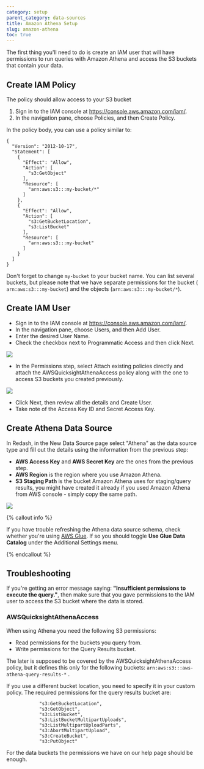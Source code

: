 ```yaml
---
category: setup
parent_category: data-sources
title: Amazon Athena Setup
slug: amazon-athena
toc: true
---
```


The first thing you'll need to do is create an IAM user that will have
permissions to run queries with Amazon Athena and access the S3 buckets that
contain your data.

## Create IAM Policy

The policy should allow access to your S3 bucket

1. Sign in to the IAM console at <https://console.aws.amazon.com/iam/>. 
2. In the navigation pane, choose Policies, and then Create Policy.

In the policy body, you can use a policy similar to:
  
```    
{
  "Version": "2012-10-17",
  "Statement": [
    {
      "Effect": "Allow",
      "Action": [
        "s3:GetObject"
      ],
      "Resource": [
        "arn:aws:s3:::my-bucket/*"
      ]
    },
    {
      "Effect": "Allow",
      "Action": [
        "s3:GetBucketLocation",
        "s3:ListBucket"
      ],
      "Resource": [
        "arn:aws:s3:::my-bucket"
      ]
    }
  ]
}
``` 

Don't forget to change `my-bucket` to your bucket name. You can list several
buckets, but please note that we have separate permissions for the bucket (
`arn:aws:s3:::my-bucket`) and the objects (`arn:aws:s3:::my-bucket/*`).

## Create IAM User

  * Sign in to the IAM console at <https://console.aws.amazon.com/iam/>.
  * In the navigation pane, choose Users, and then Add User.
  * Enter the desired User Name.
  * Check the checkbox next to Programmatic Access and then click Next.

![](/assets/images/docs/gitbook/athena_iam_console1.png)

  * In the Permissions step, select Attach existing policies directly and attach the AWSQuicksightAthenaAccess policy along with the one to access S3 buckets you created previously.

![](/assets/images/docs/gitbook/athena_iam_console2.png)

  * Click Next, then review all the details and Create User.
  * Take note of the Access Key ID and Secret Access Key.

## Create Athena Data Source

In Redash, in the New Data Source page select "Athena" as the data source type
and fill out the details using the information from the previous step:

  * **AWS Access Key** and **AWS Secret Key** are the ones from the previous step.
  * **AWS Region** is the region where you use Amazon Athena.
  * **S3 Staging Path** is the bucket Amazon Athena uses for staging/query results, you might have created it already if you used Amazon Athena from AWS console - simply copy the same path.

![](/assets/images/docs/gitbook/athena_data_source.png)

{% callout info %}

If you have trouble refreshing the Athena data source schema, check whether you're using [AWS Glue](https://docs.aws.amazon.com/athena/latest/ug/glue-athena.html). If so you should toggle **Use Glue Data Catalog** under the Additional Settings menu.

{% endcallout %}


## Troubleshooting

If you're getting an error message saying: **"Insufficient permissions to execute the query."**, then make sure that you gave permissions to the IAM user to access the S3 bucket where the data is stored.

### AWSQuicksightAthenaAccess

When using Athena you need the following S3 permissions:

* Read permissions for the buckets you query from.
* Write permissions for the Query Results bucket.

The later is supposed to be covered by the AWSQuicksightAthenaAccess policy, but it defines this only for the following buckets: `arn:aws:s3:::aws-athena-query-results-*` .

If you use a different bucket location, you need to specify it in your custom policy. The required permissions for the query results bucket are:

                "s3:GetBucketLocation",
                "s3:GetObject",
                "s3:ListBucket",
                "s3:ListBucketMultipartUploads",
                "s3:ListMultipartUploadParts",
                "s3:AbortMultipartUpload",
                "s3:CreateBucket",
                "s3:PutObject"

For the data buckets the permissions we have on our help page should be enough.